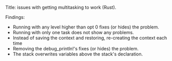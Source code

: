 Title: issues with getting multitasking to work (Rust).

Findings:

- Running with any level higher than opt 0 fixes (or hides) the problem.
- Running with only one task does not show any problems.
- Instead of saving the context and restoring, re-creating the context each time 
- Removing the debug_println!'s fixes (or hides) the problem.
- The stack overwrites variables above the stack's declaration.